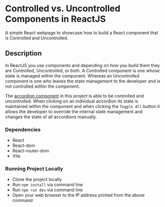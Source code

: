 # Controlled vs. Uncontrolled Components in ReactJS

A simple React webpage to showcase how to build a React component that is Controlled and Uncontrolled.

## Description

In ReactJS you use components and depending on how you build them they are Controlled, Uncontrolled, or both. A Controlled component is one whose state is managed within the component. Whereas an Uncontrolled component is one who leaves the state management to the developer and is not controlled within the component.

The [accordion component](/Controlled%20vs%20Uncontrolled%20Components/src/components/Accordion/Accordion.tsx#L21) in this project is able to be controlled and uncontrolled. When clicking on an individual accordion its state is maintained within the component and when clicking the `Toggle All` button it allows the developer to override the internal state management and changes the state of all accordions manually.

### Dependencies

- React
- React-dom
- React-router-dom
- Vite

### Running Project Locally

- Clone the project locally
- Run `npm install` via command line
- Run `npm run dev` via command line
- Open your web browser to the IP address printed from the above command
